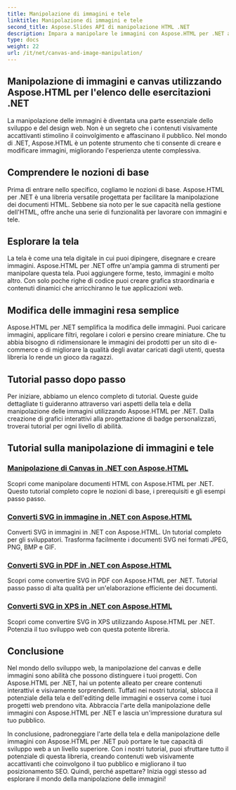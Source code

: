 ```yaml
---
title: Manipolazione di immagini e tele
linktitle: Manipolazione di immagini e tele
second_title: Aspose.Slides API di manipolazione HTML .NET
description: Impara a manipolare le immagini con Aspose.HTML per .NET attraverso tutorial passo-passo. Scopri la potenza della tela e dell'editing delle immagini.
type: docs
weight: 22
url: /it/net/canvas-and-image-manipulation/
---
```


## Manipolazione di immagini e canvas utilizzando Aspose.HTML per l'elenco delle esercitazioni .NET

La manipolazione delle immagini è diventata una parte essenziale dello sviluppo e del design web. Non è un segreto che i contenuti visivamente accattivanti stimolino il coinvolgimento e affascinano il pubblico. Nel mondo di .NET, Aspose.HTML è un potente strumento che ti consente di creare e modificare immagini, migliorando l'esperienza utente complessiva.

## Comprendere le nozioni di base

Prima di entrare nello specifico, cogliamo le nozioni di base. Aspose.HTML per .NET è una libreria versatile progettata per facilitare la manipolazione dei documenti HTML. Sebbene sia noto per le sue capacità nella gestione dell'HTML, offre anche una serie di funzionalità per lavorare con immagini e tele.

## Esplorare la tela

La tela è come una tela digitale in cui puoi dipingere, disegnare e creare immagini. Aspose.HTML per .NET offre un'ampia gamma di strumenti per manipolare questa tela. Puoi aggiungere forme, testo, immagini e molto altro. Con solo poche righe di codice puoi creare grafica straordinaria e contenuti dinamici che arricchiranno le tue applicazioni web.

## Modifica delle immagini resa semplice

Aspose.HTML per .NET semplifica la modifica delle immagini. Puoi caricare immagini, applicare filtri, regolare i colori e persino creare miniature. Che tu abbia bisogno di ridimensionare le immagini dei prodotti per un sito di e-commerce o di migliorare la qualità degli avatar caricati dagli utenti, questa libreria lo rende un gioco da ragazzi.

## Tutorial passo dopo passo

Per iniziare, abbiamo un elenco completo di tutorial. Queste guide dettagliate ti guideranno attraverso vari aspetti della tela e della manipolazione delle immagini utilizzando Aspose.HTML per .NET. Dalla creazione di grafici interattivi alla progettazione di badge personalizzati, troverai tutorial per ogni livello di abilità.

## Tutorial sulla manipolazione di immagini e tele
### [Manipolazione di Canvas in .NET con Aspose.HTML](./manipulating-canvas/)
Scopri come manipolare documenti HTML con Aspose.HTML per .NET. Questo tutorial completo copre le nozioni di base, i prerequisiti e gli esempi passo passo.
### [Converti SVG in immagine in .NET con Aspose.HTML](./convert-svg-to-image/)
Converti SVG in immagini in .NET con Aspose.HTML. Un tutorial completo per gli sviluppatori. Trasforma facilmente i documenti SVG nei formati JPEG, PNG, BMP e GIF.
### [Converti SVG in PDF in .NET con Aspose.HTML](./convert-svg-to-pdf/)
Scopri come convertire SVG in PDF con Aspose.HTML per .NET. Tutorial passo passo di alta qualità per un'elaborazione efficiente dei documenti.
### [Converti SVG in XPS in .NET con Aspose.HTML](./convert-svg-to-xps/)
Scopri come convertire SVG in XPS utilizzando Aspose.HTML per .NET. Potenzia il tuo sviluppo web con questa potente libreria.

## Conclusione

Nel mondo dello sviluppo web, la manipolazione del canvas e delle immagini sono abilità che possono distinguere i tuoi progetti. Con Aspose.HTML per .NET, hai un potente alleato per creare contenuti interattivi e visivamente sorprendenti. Tuffati nei nostri tutorial, sblocca il potenziale della tela e dell'editing delle immagini e osserva come i tuoi progetti web prendono vita. Abbraccia l'arte della manipolazione delle immagini con Aspose.HTML per .NET e lascia un'impressione duratura sul tuo pubblico.

In conclusione, padroneggiare l'arte della tela e della manipolazione delle immagini con Aspose.HTML per .NET può portare le tue capacità di sviluppo web a un livello superiore. Con i nostri tutorial, puoi sfruttare tutto il potenziale di questa libreria, creando contenuti web visivamente accattivanti che coinvolgono il tuo pubblico e migliorano il tuo posizionamento SEO. Quindi, perché aspettare? Inizia oggi stesso ad esplorare il mondo della manipolazione delle immagini!